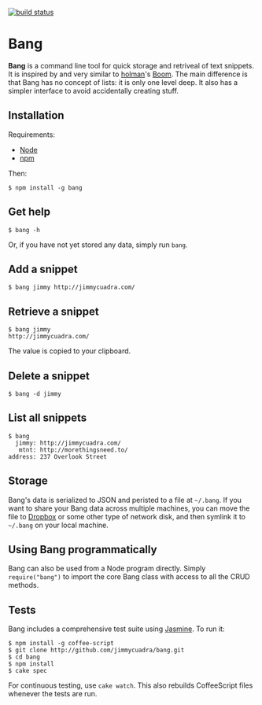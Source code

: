 [![build status](https://secure.travis-ci.org/jimmycuadra/bang.png)](http://travis-ci.org/jimmycuadra/bang)
# Bang

**Bang** is a command line tool for quick storage and retriveal of text snippets. It is inspired by and very similar to [holman](https://github.com/holman)'s [Boom](https://github.com/holman/boom). The main difference is that Bang has no concept of lists: it is only one level deep. It also has a simpler interface to avoid accidentally creating stuff.

## Installation

Requirements:

* [Node](http://nodejs.org)
* [npm](http://npmjs.org/)

Then:

    $ npm install -g bang

## Get help

    $ bang -h

Or, if you have not yet stored any data, simply run `bang`.

## Add a snippet

    $ bang jimmy http://jimmycuadra.com/

## Retrieve a snippet

    $ bang jimmy
    http://jimmycuadra.com/

The value is copied to your clipboard.

## Delete a snippet

    $ bang -d jimmy

## List all snippets

    $ bang
      jimmy: http://jimmycuadra.com/
       mtnt: http://morethingsneed.to/
    address: 237 Overlook Street

## Storage

Bang's data is serialized to JSON and peristed to a file at `~/.bang`. If you want to share your Bang data across multiple machines, you can move the file to [Dropbox](https://www.dropbox.com/) or some other type of network disk, and then symlink it to `~/.bang` on your local machine.

## Using Bang programmatically

Bang can also be used from a Node program directly. Simply `require("bang")` to import the core Bang class with access to all the CRUD methods.

## Tests

Bang includes a comprehensive test suite using [Jasmine](https://jasmine.github.io/). To run it:

    $ npm install -g coffee-script
    $ git clone http://github.com/jimmycuadra/bang.git
    $ cd bang
    $ npm install
    $ cake spec

For continuous testing, use `cake watch`. This also rebuilds CoffeeScript files whenever the tests are run.
